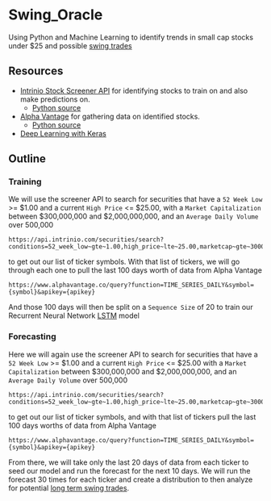# Swing_Oracle
Using Python and Machine Learning to identify trends in small cap stocks
under $25 and possible [swing trades](https://www.eatsleeptrade.net/my-swing-trading-strategies)

## Resources
* [Intrinio Stock Screener API](http://docs.intrinio.com/?shell#securities-search-screener)
    for identifying stocks to train on and also make predictions on.
  * [Python source](https://github.com/intrinio/python-sdk)
* [Alpha Vantage](https://www.alphavantage.co/) for gathering data on
    identified stocks.
  * [Python source](https://github.com/RomelTorres/alpha_vantage)
* [Deep Learning with Keras](https://app.pluralsight.com/library/courses/keras-deep-learning/table-of-contents)

## Outline

### Training
We will use the screener API to search for securities that have 
a `52 Week Low` >= $1.00 and a current `High Price` <= $25.00, 
with a `Market Capitalization` between $300,000,000 and
$2,000,000,000, and an `Average Daily Volume` over 500,000
```
https://api.intrinio.com/securities/search?conditions=52_week_low~gte~1.00,high_price~lte~25.00,marketcap~gte~300000000,marketcap~lte~2000000000,average_daily_volume~gte~500000
```
to get out our list of ticker symbols.
With that list of tickers, we will go through each one to pull the last
100 days worth of data from Alpha Vantage
```
https://www.alphavantage.co/query?function=TIME_SERIES_DAILY&symbol={symbol}&apikey={apikey}
```
And those 100 days will then be split on a `Sequence Size` of 20 to
train our Recurrent Neural Network [LSTM](https://machinelearningmastery.com/time-series-prediction-lstm-recurrent-neural-networks-python-keras/) model

### Forecasting
Here we will again use the screener API to search for securities that 
have a `52 Week Low` >= $1.00 and a current `High Price` <= $25.00 with
a `Market Capitalization` between $300,000,000 and $2,000,000,000, and 
an `Average Daily Volume` over 500,000
```
https://api.intrinio.com/securities/search?conditions=52_week_low~gte~1.00,high_price~lte~25.00,marketcap~gte~300000000,marketcap~lte~2000000000,average_daily_volume~gte~500000
```
to get out our list of ticker symbols, and with that list of tickers
pull the last 100 days worths of data from Alpha Vantage
```
https://www.alphavantage.co/query?function=TIME_SERIES_DAILY&symbol={symbol}&apikey={apikey}
```
From there, we will take only the last 20 days of data from each ticker
to seed our model and run the forecast for the next 10 days. We will run
the forecast 30 times for each ticker and create a distribution to then
analyze for potential [long term swing trades](http://www.swing-trade-stocks.com/trading-strategy.html).
